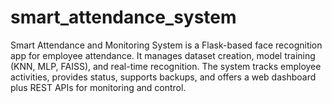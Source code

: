 # smart_attendance_system
Smart Attendance and Monitoring System is a Flask-based face recognition app for employee attendance.   It manages dataset creation, model training (KNN, MLP, FAISS), and real-time recognition.   The system tracks employee activities, provides status, supports backups,   and offers a web dashboard plus REST APIs for monitoring and control.

